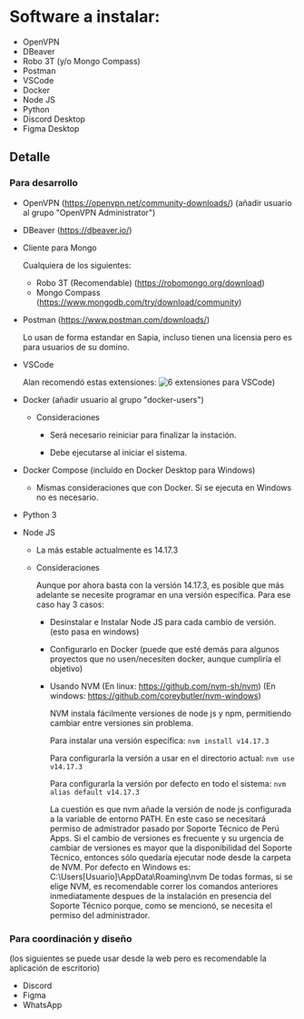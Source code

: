 # Software a instalar:

- OpenVPN
- DBeaver
- Robo 3T (y/o Mongo Compass)
- Postman
- VSCode
- Docker
- Node JS
- Python
- Discord Desktop
- Figma Desktop

## Detalle

### Para desarrollo

- OpenVPN (https://openvpn.net/community-downloads/) (añadir usuario al grupo "OpenVPN Administrator")

- DBeaver (https://dbeaver.io/)

- Cliente para Mongo
  
  Cualquiera de los siguientes:
  
  - Robo 3T (Recomendable) (https://robomongo.org/download)
  - Mongo Compass (https://www.mongodb.com/try/download/community)

- Postman (https://www.postman.com/downloads/)

  Lo usan de forma estandar en Sapia, incluso tienen una licensia pero es para usuarios de su domino.

- VSCode

  Alan recomendó estas extensiones: ![6 extensiones para VSCode](https://media.discordapp.net/attachments/861674535262093335/861995197700243456/unknown.png?width=675&height=670))

- Docker (añadir usuario al grupo "docker-users")
 
  - Consideraciones

    - Será necesario reiniciar para finalizar la instación.
 
    - Debe ejecutarse al iniciar el sistema.
    
- Docker Compose (incluído en Docker Desktop para Windows)

    - Mismas consideraciones que con Docker. Si se ejecuta en Windows no es necesario.


- Python 3
- Node JS

  - La más estable actualmente es 14.17.3

  - Consideraciones

    Aunque por ahora basta con la versión 14.17.3, es posible que más adelante se necesite programar en una versión específica. Para ese caso hay 3 casos:

    - Desinstalar e Instalar Node JS para cada cambio de versión. (esto pasa en windows)

    - Configurarlo en Docker (puede que esté demás para algunos proyectos que no usen/necesiten docker, aunque cumpliría el objetivo)

    - Usando NVM
      (En linux: https://github.com/nvm-sh/nvm)
      (En windows: https://github.com/coreybutler/nvm-windows)

      NVM instala fácilmente versiones de node js y npm, permitiendo cambiar entre versiones sin problema.
      
      Para instalar una versión específica:
      ```nvm install v14.17.3```
      
      Para configurarla la versión a usar en el directorio actual:
      ```nvm use v14.17.3```
      
      Para configurarla la versión por defecto en todo el sistema:
      ```nvm alias default v14.17.3```
      
      La cuestión es que nvm añade la versión de node js configurada a la variable de entorno PATH. En este caso se necesitará permiso de admistrador pasado por Soporte Técnico de Perú Apps. Si el cambio de versiones es frecuente y su urgencia de cambiar de versiones es mayor que la disponibilidad del Soporte Técnico, entonces sólo quedaría ejecutar node desde la carpeta de NVM. Por defecto en Windows es: C:\Users\[Usuario]\AppData\Roaming\nvm
      De todas formas, si se elige NVM, es recomendable correr los comandos anteriores inmediatamente despues de la instalación en presencia del Soporte Técnico porque, como se mencionó, se necesita el permiso del administrador.

### Para coordinación y diseño

(los siguientes se puede usar desde la web pero es recomendable la aplicación de escritorio)

- Discord
- Figma
- WhatsApp
